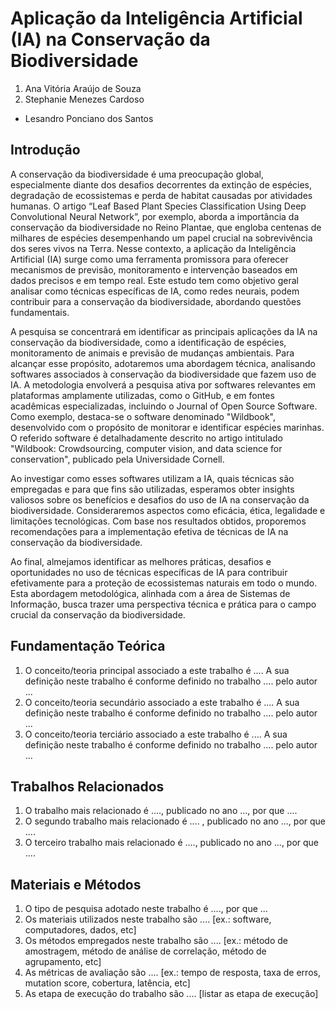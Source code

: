 # Aplicação da Inteligência Artificial (IA) na Conservação da Biodiversidade

1. Ana Vitória Araújo de Souza
2. Stephanie Menezes Cardoso

* Lesandro Ponciano dos Santos

## Introdução

A conservação da biodiversidade é uma preocupação global, especialmente diante dos desafios decorrentes da extinção de espécies, degradação de ecossistemas e perda de habitat causadas por atividades humanas. O artigo “Leaf Based Plant Species Classification Using Deep Convolutional Neural Network”, por exemplo, aborda a importância da conservação da biodiversidade no Reino Plantae, que engloba centenas de milhares de espécies desempenhando um papel crucial na sobrevivência dos seres vivos na Terra. Nesse contexto, a aplicação da Inteligência Artificial (IA) surge como uma ferramenta promissora para oferecer mecanismos de previsão, monitoramento e intervenção baseados em dados precisos e em tempo real. Este estudo tem como objetivo geral analisar como técnicas específicas de IA, como redes neurais, podem contribuir para a conservação da biodiversidade, abordando questões fundamentais.

A pesquisa se concentrará em identificar as principais aplicações da IA na conservação da biodiversidade, como a identificação de espécies, monitoramento de animais e previsão de mudanças ambientais. Para alcançar esse propósito, adotaremos uma abordagem técnica, analisando softwares associados à conservação da biodiversidade que fazem uso de IA. A metodologia envolverá a pesquisa ativa por softwares relevantes em plataformas amplamente utilizadas, como o GitHub, e em fontes acadêmicas especializadas, incluindo o Journal of Open Source Software. Como exemplo, destaca-se o software denominado "Wildbook", desenvolvido com o propósito de monitorar e identificar espécies marinhas. O referido software é detalhadamente descrito no artigo intitulado "Wildbook: Crowdsourcing, computer vision, and data science for conservation", publicado pela Universidade Cornell.

Ao investigar como esses softwares utilizam a IA, quais técnicas são empregadas e para que fins são utilizadas, esperamos obter insights valiosos sobre os benefícios e desafios do uso de IA na conservação da biodiversidade. Consideraremos aspectos como eficácia, ética, legalidade e limitações tecnológicas. Com base nos resultados obtidos, proporemos recomendações para a implementação efetiva de técnicas de IA na conservação da biodiversidade.

Ao final, almejamos identificar as melhores práticas, desafios e oportunidades no uso de técnicas específicas de IA para contribuir efetivamente para a proteção de ecossistemas naturais em todo o mundo. Esta abordagem metodológica, alinhada com a área de Sistemas de Informação, busca trazer uma perspectiva técnica e prática para o campo crucial da conservação da biodiversidade. 

## Fundamentação Teórica

1. O conceito/teoria principal associado a este trabalho é ....  A sua definição neste trabalho  é conforme definido no trabalho .... pelo autor ...
1. O conceito/teoria secundário associado a este trabalho é ....  A sua definição neste trabalho é conforme definido no trabalho .... pelo autor ...
1. O conceito/teoria terciário associado a este trabalho é ....  A sua definição neste trabalho é conforme definido no trabalho .... pelo autor ...

## Trabalhos Relacionados

1. O trabalho mais relacionado é ...., publicado no ano ..., por que ....
1. O segundo trabalho mais relacionado é .... , publicado no ano ..., por que ....
1. O terceiro trabalho mais relacionado é ...., publicado no ano ...,  por que ....

## Materiais e Métodos

1. O tipo de pesquisa adotado neste trabalho é ...., por que ...
1. Os materiais utilizados neste trabalho são .... [ex.: software, computadores, dados, etc]
1. Os métodos empregados neste trabalho são .... [ex.: método de amostragem, método de análise de correlação, método de agrupamento, etc]
1. As métricas de avaliação são .... [ex.: tempo de resposta, taxa de erros, mutation score, cobertura, latência, etc]
1. As etapa de execução do trabalho são .... [listar as etapa de execução]
